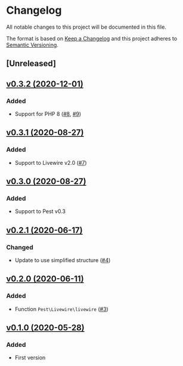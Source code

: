 # Changelog
All notable changes to this project will be documented in this file.

The format is based on [Keep a Changelog](http://keepachangelog.com/)
and this project adheres to [Semantic Versioning](http://semver.org/).

## [Unreleased]

## [v0.3.2 (2020-12-01)](https://github.com/pestphp/pest-plugin-livewire/compare/v0.3.1...v0.3.2)
### Added
- Support for PHP 8 ([#8](https://github.com/pestphp/pest-plugin-livewire/pull/8), [#9](https://github.com/pestphp/pest-plugin-livewire/pull/9))

## [v0.3.1 (2020-08-27)](https://github.com/pestphp/pest-plugin-livewire/compare/v0.3.0...v0.3.1)
### Added
- Support to Livewire v2.0 ([#7](https://github.com/pestphp/pest-plugin-livewire/pull/7))

## [v0.3.0 (2020-08-27)](https://github.com/pestphp/pest-plugin-livewire/compare/v0.2.1...v0.3.0)
### Added
- Support to Pest v0.3

## [v0.2.1 (2020-06-17)](https://github.com/pestphp/pest-plugin-livewire/compare/v0.2.0...v0.2.1)
### Changed
- Update to use simplified structure ([#4](https://github.com/pestphp/pest-plugin-livewire/pull/4))

## [v0.2.0 (2020-06-11)](https://github.com/pestphp/pest-plugin-livewire/compare/v0.1.0...v0.2.0)
### Added
- Function `Pest\Livewire\livewire` ([#3](https://github.com/pestphp/pest-plugin-livewire/pull/3))

## [v0.1.0 (2020-05-28)](https://github.com/pestphp/pest-plugin-livewire/commit/243a005072e507d3e8381a039ad5ad80cce3a30d)
### Added
- First version
